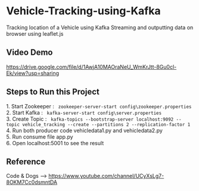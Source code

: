 # Vehicle-Tracking-using-Kafka
Tracking location of a Vehicle using Kafka Streaming and outputting data on browser using leaflet.js

## Video Demo
https://drive.google.com/file/d/1AwjA10MAOraNeU_WmKrJtt-8Gu0cl-Ek/view?usp=sharing

## Steps to Run this Project
<p> 1. Start Zookeeper : <code> zookeeper-server-start config\zookeeper.properties </code> <br>
    2. Start Kafka     : <code> kafka-server-start config\server.properties </code> <br>
    3. Create Topic    : <code> kafka-topics --bootstrap-server localhost:9092 --topic vehicle_tracking --create --partitions 2 --replication-factor 1 </code> <br>
    4. Run both producer code vehicledata1.py and vehicledata2.py <br>
    5. Run consume file app.py <br>
    6. Open localhost:5001 to see the result <br>

## Reference
Code & Dogs --> https://www.youtube.com/channel/UCyXsLg7-8OKM7Cc0dsmntDA
